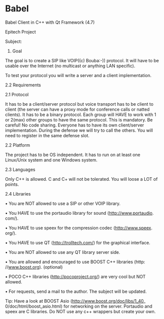 Babel
=====
Babel Client in C++ with Qt Framework (4.7)

Epitech Project

Subject:

1. Goal

The goal is to create a SIP like VOIP((c) Bouba:-)) protocol. It will have to be usable over the Internet (no multicast or anything LAN specific).

To test your protocol you will write a server and a client implementation.

2.2 Requirements

2.1 Protocol

It has to be a client/server protocol but voice transport has to be client to client (the server can have a proxy mode for conference calls or natted clients). It has to be a binary protocol. Each group will HAVE to work with 1 or 2(max) other groups to have the same protocol. This is mandatory. Be careful! No code sharing. Everyone has to have its own client/server implementation. During the defense we will try to call the others. You will need to register in the same defense slot.

2.2 Platform

The project has to be OS independent. It has to run on at least one Linux/Unix system and one Windows system.

2.3 Languages

Only C++ is allowed. C and C+ will not be tolerated. You will loose a LOT of points.

2.4 Libraries

• You are NOT allowed to use a SIP or other VOIP library.

• You HAVE to use the portaudio library for sound (http://www.portaudio. com/).

• You HAVE to use speex for the compression codec (http://www.speex. org/).

• You HAVE to use QT (http://trolltech.com/) for the graphical interface.

• You are NOT allowed to use any QT library server side.

• You are allowed and encouraged to use BOOST C++ libraries (http: //www.boost.org). (optional)

• POCO C++ libraries (http://pocoproject.org/) are very cool but NOT allowed.

• For requests, send a mail to the author. The subject will be updated.

Tip: Have a look at BOOST Asio (http://www.boost.org/doc/libs/1_40_ 0/doc/html/boost_asio.html) for networking on the server. Portaudio and speex are C libraries. Do NOT use any c++ wrappers but create your own.
